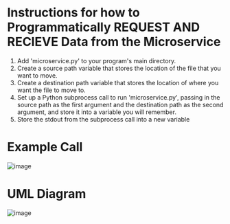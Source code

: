 # Instructions for how to Programmatically REQUEST AND RECIEVE Data from the Microservice
1. Add 'microservice.py' to your program's main directory.
2. Create a source path variable that stores the location of the file that you want to move.
3. Create a destination path variable that stores the location of where you want the file to move to.
4. Set up a Python subprocess call to run 'microservice.py', passing in the source path as the first argument and the destination path as the second argument, and store it into a variable you will remember.
5. Store the stdout from the subprocess call into a new variable

# Example Call
![image](https://github.com/olsr6/cs340_microservice/assets/146373494/4a5085e9-ee49-42ad-a586-fbc139cb9cae)

# UML Diagram
![image](https://github.com/olsr6/cs340_microservice/assets/146373494/9e083e5d-3062-4e80-90f5-7c851216ce5f)
